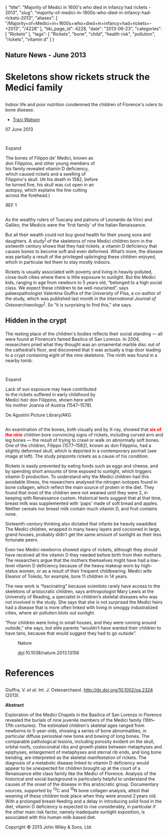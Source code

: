 {
    "title": "Majority of Medici in 1600's who died in infancy had rickets - 2013",
    "slug": "majority-of-medici-in-1600s-who-died-in-infancy-had-rickets-2013",
    "aliases": [
        "/Majority+of+Medici+in+1600s+who+died+in+infancy+had+rickets+-+2013",
        "/4228"
    ],
    "tiki_page_id": 4228,
    "date": "2013-06-23",
    "categories": [
        "Rickets"
    ],
    "tags": [
        "Rickets",
        "bone",
        "child",
        "health risk",
        "pollution",
        "rickets",
        "vitamin d"
    ]
}


<h2 class="showhide_heading" id="Nature_News_-_June_2013">

Nature News - June 2013</h2>

<h1 class="article-heading">

Skeletons show rickets struck the Medici family</h1>

<div class="standfirst">

<p>

Indoor life and poor nutrition condemned the children of Florence's rulers to bone disease.</p>

</div>

<ul class="authors cleared"><li>

<span class="vcard"><a class="fn" href="http://www.nature.com/news/skeletons-show-rickets-struck-the-medici-family-1.13156#auth-1">Traci Watson</a></span></li>

</ul><div class="pubdate-and-corrections">

07 June 2013</div>

<div class="section">

<div class="content no-heading cleared main-content">

<div class="img img-right" style="width:302px;">

<div class="img-content" style="padding:1px;">

<a class="lightbox-link" href="http://www.nature.com/news/dummy-jpg-7.10943?article=1.13156"><img alt="" class="lightbox" src="http://www.nature.com/polopoly_fs/7.10943.1370625832%21/image/1.13156a.jpg_gen/derivatives/landscape_300/1.13156a.jpg" /></a>

<div class="lightbox-icon">

<a class="lightbox-link hide-text" title="Expand">Expand</a></div>

<p class="caption" style="padding-right:25px;">

The bones of Filippo de' Medici, known as don Filippino, and other young members of his family revealed vitamin D deficiency, which caused rickets and a swelling of Filippino's skull. (At his death in 1582, before he turned five, his skull was cut open in an autopsy, which explains the line cutting across the forehead.)</p>

<p class="credit" style="padding-right:25px;">

REF 1</p>

</div>

</div>

<p>

As the wealthy rulers of Tuscany and patrons of Leonardo da Vinci and Galileo, the Medicis were the 'first family' of the Italian Renaissance.</p>

<p>

But all their wealth could not buy good health for their young sons and daughters. A study<sup><a class="ref-link" href="http://www.nature.com/news/skeletons-show-rickets-struck-the-medici-family-1.13156#b1" id="ref-link-1" title="Giuffra, V. et al. Int. J. Osteoarchaeol. http://dx.doi.org/10.1002/oa.2324 (2013).">1</a></sup> of the skeletons of nine Medici children born in the sixteenth century shows that they had rickets, a vitamin D deficiency that causes bones to become soft and even deformed. What’s more, the disease was partially a result of the privileged upbringing these children enjoyed, which in particular led them to stay mostly indoors.</p>

<p>

Rickets is usually associated with poverty and living in heavily polluted, close-built cities where there is little exposure to sunlight. But the Medici kids, ranging in age from newborn to 5 years old, “belonged to a high social class. We expect these children to be well-nourished”, says palaeopathologist Valentina Giuffra of the University of Pisa, a co-author of the study, which was published last month in the <i>International Journal of Osteoarchaeology</i><sup><a class="ref-link" href="http://www.nature.com/news/skeletons-show-rickets-struck-the-medici-family-1.13156#b1" id="ref-link-2" title="Giuffra, V. et al. Int. J. Osteoarchaeol. http://dx.doi.org/10.1002/oa.2324 (2013).">1</a></sup>. So “it is surprising to find this,” she says.</p>

<h2>

Hidden in the crypt</h2>

<p>

The resting place of the children's bodies reflects their social standing — all were found at Florence’s famed Basilica of San Lorenzo. In 2004, researchers pried what they thought was an ornamental marble disc out of the cathedral’s floor, and discovered that it was actually a trap door leading to a crypt containing eight of the nine skeletons. The ninth was found in a nearby tomb.</p>

<div class="img img-left" style="width:302px;">

<div class="img-content" style="padding:1px;">

<a class="lightbox-link" href="http://www.nature.com/news/dummy-jpg-1-7.10945?article=1.13156"><img alt="" class="lightbox" src="http://www.nature.com/polopoly_fs/7.10945.1370867108%21/image/1.13156b.jpg_gen/derivatives/landscape_300/1.13156b.jpg" /></a>

<div class="lightbox-icon">

<a class="lightbox-link hide-text" title="Expand">Expand</a></div>

<p class="caption" style="padding-right:25px;">

Lack of sun exposure may have contributed to the rickets suffered in early childhood by Medici heir don Filippino, shown here with his mother Joanna of Austria (1547–1578).</p>

<p class="credit" style="padding-right:25px;">

De Agostini Picture Library/AKG</p>

</div>

</div>

<p>

An examination of the bones, both visually and by X-ray, showed that<span style="color:#ff0000;"><strong> six of the nine</strong></span> children bore convincing signs of rickets, including curved arm and leg bones — the result of trying to crawl or walk on abnormally soft bones. One of the children, Filippo (1577–1582), known as don Filippino, had a slightly deformed skull, which is depicted in a contemporary portrait (see image at left). The study pinpoints rickets as a cause of his condition.</p>

<p>

Rickets is easily prevented by eating foods such as eggs and cheese, and by spending short amounts of time exposed to sunlight, which triggers vitamin D production. To understand why the Medici children had this avoidable illness, the researchers analysed the nitrogen isotopes found in bone collagen, which reflect the main source of protein in the diet. They found that most of the children were not weaned until they were 2, in keeping with Renaissance custom. Historical texts suggest that at that time, breast milk was supplemented with 'paps' made of soft bread and apples. Neither cereals nor breast milk contain much vitamin D, and fruit contains none.</p>

<p>

Sixteenth-century thinking also dictated that infants be heavily swaddled. The Medici children, wrapped in many heavy layers and cocooned in large, grand houses, probably didn’t get the same amount of sunlight as their less fortunate peers.</p>

<p>

Even two Medici newborns showed signs of rickets, although they should have received all the vitamin D they needed before birth from their mothers. The researchers argue that the mothers themselves might have had a low-level vitamin D deficiency because of the heavy makeup worn by high-status women, or as a result of their frequent childbearing. Medici wife Eleanor of Toledo, for example, bore 11 children in 14 years.</p>

<p>

The new work is “fascinating” because scientists rarely have access to the skeletons of aristocratic children, says anthropologist Mary Lewis at the University of Reading, a specialist in children’s skeletal diseases who was not involved in the study. She says that she is not surprised the Medici heirs had a disease that is more often linked with living in smoggy industralized cities, where air pollution blots out sunlight.</p>

<p>

“Poor children were living in small houses, and they were running around outside,” she says, but elite parents “wouldn’t have wanted their children to have tans, because that would suggest they had to go outside”.</p>

</div>

<dl class="citation"><dd class="journal-title">

Nature</dd>

<dd class="doi">

<abbr title="Digital Object Identifier">doi</abbr>:10.1038/nature.2013.13156</dd>

</dl></div>

<h1 class="section-heading toggle">

<a>References</a></h1>

<p>

<span class="vcard author"><span class="fn">Giuffra, V.</span></span> <i>et al</i>. <span class="source-title">Int. J. Osteoarchaeol.</span> <a href="http://dx.doi.org/10.1002/oa.2324">http://dx.doi.org/10.1002/oa.2324</a> (<span class="year">2013</span>).</p>

<p>

<strong>Abstract</strong></p>

<p>

Exploration of the Medici Chapels in the Basilica of San Lorenzo in Florence revealed the burials of nine juvenile members of the Medici family (16th–17th centuries). The estimated children's skeletal ages ranged from newborns to 5-year-olds, showing a series of bone abnormalities, in particular diffuse periosteal new bone and bowing of long bones. The comparable pathological lesions, including porosity evident on the skull, orbital roofs, costocondral ribs and growth plates between metaphyses and epiphyses, enlargement of metaphyses and sternal rib ends, and long bone bending, are interpreted as the skeletal manifestation of rickets. The diagnosis of a metabolic disease linked to vitamin D deficiency would appear to be unexpected for children brought up at the court of a Renaissance elite class family like the Medici of Florence. Analysis of the historical and social background is particularly helpful to understand the causes of the onset of the disease in this aristocratic group. Documentary sources, supported by <sup>13</sup>C and <sup>15</sup>N bone collagen analysis, attest that weaning of these children took place when they were around 2 years old. With a prolonged breast-feeding and a delay in introducing solid food in the diet, vitamin D deficiency is expected to rise considerably, in particular if the other main risk factor, namely inadequate sunlight exposition, is associated with this human milk-based diet.</p>

<p>

Copyright © 2013 John Wiley &amp; Sons, Ltd.</p>